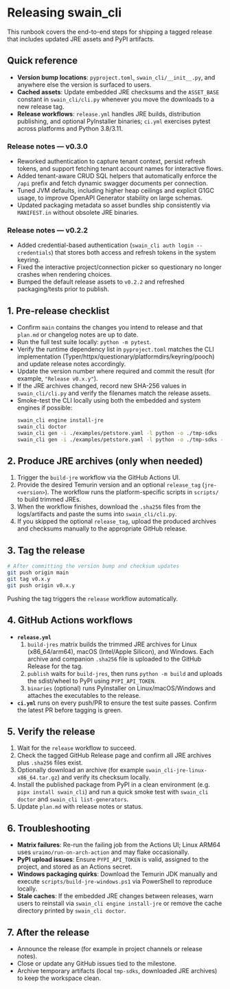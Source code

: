 # Releasing swain_cli

This runbook covers the end-to-end steps for shipping a tagged release that includes updated JRE assets and PyPI artifacts.

## Quick reference
- **Version bump locations**: `pyproject.toml`, `swain_cli/__init__.py`, and anywhere else the version is surfaced to users.
- **Cached assets**: Update embedded JRE checksums and the `ASSET_BASE` constant in `swain_cli/cli.py` whenever you move the downloads to a new release tag.
- **Release workflows**: `release.yml` handles JRE builds, distribution publishing, and optional PyInstaller binaries; `ci.yml` exercises pytest across platforms and Python 3.8/3.11.

### Release notes — v0.3.0
- Reworked authentication to capture tenant context, persist refresh tokens, and support fetching tenant account names for interactive flows.
- Added tenant-aware CRUD SQL helpers that automatically enforce the `/api` prefix and fetch dynamic swagger documents per connection.
- Tuned JVM defaults, including higher heap ceilings and explicit G1GC usage, to improve OpenAPI Generator stability on large schemas.
- Updated packaging metadata so asset bundles ship consistently via `MANIFEST.in` without obsolete JRE binaries.

### Release notes — v0.2.2
- Added credential-based authentication (`swain_cli auth login --credentials`) that stores both access and refresh tokens in the system keyring.
- Fixed the interactive project/connection picker so questionary no longer crashes when rendering choices.
- Bumped the default release assets to `v0.2.2` and refreshed packaging/tests prior to publish.

## 1. Pre-release checklist
- Confirm `main` contains the changes you intend to release and that `plan.md` or changelog notes are up to date.
- Run the full test suite locally: `python -m pytest`.
- Verify the runtime dependency list in `pyproject.toml` matches the CLI implementation (Typer/httpx/questionary/platformdirs/keyring/pooch) and update release notes accordingly.
- Update the version number where required and commit the result (for example, `"Release v0.x.y"`).
- If the JRE archives changed, record new SHA-256 values in `swain_cli/cli.py` and verify the filenames match the release assets.
- Smoke-test the CLI locally using both the embedded and system engines if possible:
  ```bash
  swain_cli engine install-jre
  swain_cli doctor
  swain_cli gen -i ./examples/petstore.yaml -l python -o ./tmp-sdks
  swain_cli gen -i ./examples/petstore.yaml -l python -o ./tmp-sdks --engine system
  ```

## 2. Produce JRE archives (only when needed)
1. Trigger the `build-jre` workflow via the GitHub Actions UI.
2. Provide the desired Temurin version and an optional `release_tag` (`jre-<version>`). The workflow runs the platform-specific scripts in `scripts/` to build trimmed JREs.
3. When the workflow finishes, download the `.sha256` files from the logs/artifacts and paste the sums into `swain_cli/cli.py`.
4. If you skipped the optional `release_tag`, upload the produced archives and checksums manually to the appropriate GitHub release.

## 3. Tag the release
```bash
# After committing the version bump and checksum updates
git push origin main
git tag v0.x.y
git push origin v0.x.y
```

Pushing the tag triggers the `release` workflow automatically.

## 4. GitHub Actions workflows
- **`release.yml`**
  1. `build-jres` matrix builds the trimmed JRE archives for Linux (x86_64/arm64), macOS (Intel/Apple Silicon), and Windows. Each archive and companion `.sha256` file is uploaded to the GitHub Release for the tag.
  2. `publish` waits for `build-jres`, then runs `python -m build` and uploads the sdist/wheel to PyPI using `PYPI_API_TOKEN`.
  3. `binaries` (optional) runs PyInstaller on Linux/macOS/Windows and attaches the executables to the release.
- **`ci.yml`** runs on every push/PR to ensure the test suite passes. Confirm the latest PR before tagging is green.

## 5. Verify the release
1. Wait for the `release` workflow to succeed.
2. Check the tagged GitHub Release page and confirm all JRE archives plus `.sha256` files exist.
3. Optionally download an archive (for example `swain_cli-jre-linux-x86_64.tar.gz`) and verify its checksum locally.
4. Install the published package from PyPI in a clean environment (e.g. `pipx install swain_cli`) and run a quick smoke test with `swain_cli doctor` and `swain_cli list-generators`.
5. Update `plan.md` with release notes or status.

## 6. Troubleshooting
- **Matrix failures**: Re-run the failing job from the Actions UI; Linux ARM64 uses `uraimo/run-on-arch-action` and may flake occasionally.
- **PyPI upload issues**: Ensure `PYPI_API_TOKEN` is valid, assigned to the project, and stored as an Actions secret.
- **Windows packaging quirks**: Download the Temurin JDK manually and execute `scripts/build-jre-windows.ps1` via PowerShell to reproduce locally.
- **Stale caches**: If the embedded JRE changes between releases, warn users to reinstall via `swain_cli engine install-jre` or remove the cache directory printed by `swain_cli doctor`.

## 7. After the release
- Announce the release (for example in project channels or release notes).
- Close or update any GitHub issues tied to the milestone.
- Archive temporary artifacts (local `tmp-sdks`, downloaded JRE archives) to keep the workspace clean.

